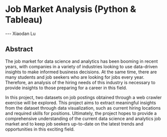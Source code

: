 # Job Market Analysis (Python & Tableau)
--- Xiaodan Lu

## Abstract
The job market for data science and analytics has been booming in recent years, with companies in a variety of industries looking to use data-driven insights to make informed business decisions. At the same time, there are many students and job seekers who are looking for jobs every year. Therefore, an analysis of the hiring needs of this industry is necessary to provide insights to those preparing for a career in this field.

In this project, two datasets on job postings obtained through a web crawler exercise will be explored. This project aims to extract meaningful insights from the dataset through data visualization, such as current hiring locations and required skills for positions. Ultimately, the project hopes to provide a comprehensive understanding of the current data science and analytics job market and to keep job seekers up-to-date on the latest trends and opportunities in this exciting field.
